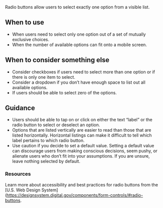 Radio buttons allow users to select exactly one option from a visible list.

## When to use
- When users need to select only one option out of a set of mutually exclusive choices.
- When the number of available options can fit onto a mobile screen.

## When to consider something else
- Consider checkboxes if users need to select more than one option or if there is only one item to select.
- Consider a dropdown if you don’t have enough space to list out all available options.
- If users should be able to select zero of the options.

## Guidance
- Users should be able to tap on or click on either the text “label” or the radio button to select or deselect an option.
- Options that are listed vertically are easier to read than those that are listed horizontally. Horizontal listings can make it difficult to tell which label pertains to which radio button.
- Use caution if you decide to set a default value. Setting a default value can discourage users from making conscious decisions, seem pushy, or alienate users who don’t fit into your assumptions. If you are unsure, leave nothing selected by default.

### Resources
Learn more about accessibility and best practices for radio buttons from the [U.S. Web Design System](https://designsystem.digital.gov/components/form-controls/#radio-buttons.
